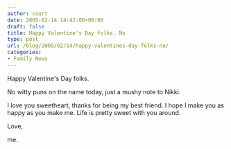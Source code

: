 ```yaml
---
author: court
date: 2005-02-14 14:42:00+00:00
draft: false
title: Happy Valentine's Day folks. No
type: post
url: /blog/2005/02/14/happy-valentines-day-folks-no/
categories:
- Family News
---
```


Happy Valentine's Day folks.  




No witty puns on the name today, just a mushy note to Nikki.




I love you sweetheart, thanks for being my best friend.  I hope I make you as happy as you make me.  Life is pretty sweet with you around.




Love,  

me.




